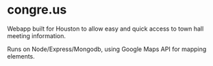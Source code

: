 # congre.us
Webapp built for Houston to allow easy and quick access to town hall meeting information.

Runs on Node/Express/Mongodb, using Google Maps API for mapping elements.
